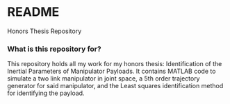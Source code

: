# README #

Honors Thesis Repository

### What is this repository for? ###

This repository holds all my work for my honors thesis: Identification of the Inertial Parameters of Manipulator Payloads. It contains MATLAB code to simulate a two link manipulator in joint space, a 5th order trajectory generator for said manipulator, and the Least squares identification method for identifying the payload.